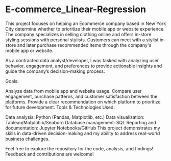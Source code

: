 # E-commerce_Linear-Regression
This project focuses on helping an Ecommerce company based in New York City determine whether to prioritize their mobile app or website experience. The company specializes in selling clothing online and offers in-store styling sessions with personal stylists. Customers can meet with a stylist in-store and later purchase recommended items through the company's mobile app or website.

As a contracted data analyst/developer, I was tasked with analyzing user behavior, engagement, and preferences to provide actionable insights and guide the company’s decision-making process.

Goals:

Analyze data from mobile app and website usage.
Compare user engagement, purchase patterns, and customer satisfaction between the platforms.
Provide a clear recommendation on which platform to prioritize for future development.
Tools & Technologies Used:

Data analysis: Python (Pandas, Matplotlib, etc.)
Data visualization: Tableau/Matplotlib/Seaborn
Database management: SQL
Reporting and documentation: Jupyter Notebooks/GitHub
This project demonstrates my skills in data-driven decision-making and my ability to address real-world business challenges.

Feel free to explore the repository for the code, analysis, and findings! Feedback and contributions are welcome!

